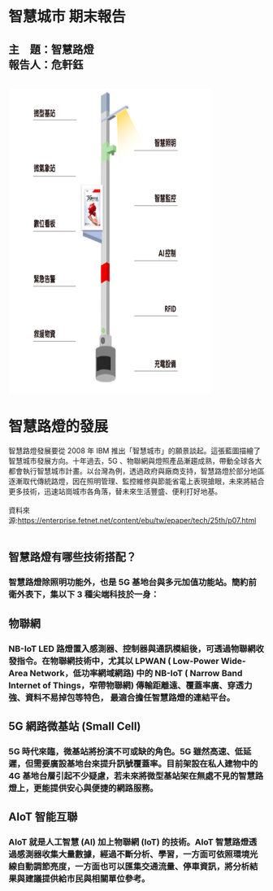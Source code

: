 # 智慧城市 期末報告
## 主　題：智慧路燈<br>報告人：危軒鈺<br>
<br>

<img src="https://github.com/Hsuanyu311/school11302/blob/main/%E6%99%BA%E6%85%A7%E8%B7%AF%E7%87%88%E5%A0%B1%E5%91%8A/image1.png" width="400" height="600">

# 智慧路燈的發展
智慧路燈發展要從 2008 年 IBM 推出「智慧城市」的願景談起。這張藍圖描繪了智慧城市發展方向。十年過去，5G 、物聯網與燈照產品漸趨成熟，帶動全球各大都會執行智慧城市計畫。以台灣為例，透過政府與廠商支持，智慧路燈於部分地區逐漸取代傳統路燈，因在照明管理、監控維修與節能省電上表現搶眼，未來將結合更多技術，迅速站崗城市各角落，替未來生活豐盛、便利打好地基。
<br><br>資料來源:https://enterprise.fetnet.net/content/ebu/tw/epaper/tech/25th/p07.html<br><br>

## 智慧路燈有哪些技術搭配？
### 智慧路燈除照明功能外，也是 5G 基地台與多元加值功能站。簡約前衛外表下，集以下 3 種尖端科技於一身：

## 物聯網
### NB-IoT LED 路燈置入感測器、控制器與通訊模組後，可透過物聯網收發指令。在物聯網技術中，尤其以 LPWAN ( Low-Power Wide-Area Network，低功率網域網路) 中的 NB-IoT ( Narrow Band Internet of Things，窄帶物聯網) 傳輸距離遠、覆蓋率廣、穿透力強、資料不易掉包等特色， 最適合擔任智慧路燈的連結平台。

## 5G 網路微基站 (Small Cell)
### 5G 時代來臨，微基站將扮演不可或缺的角色。5G 雖然高速、低延遲，但需要廣設基地台來提升訊號覆蓋率。目前架設在私人建物中的 4G 基地台層引起不少疑慮，若未來將微型基站架在無處不見的智慧路燈上，更能提供安心與便捷的網路服務。

## AIoT 智能互聯
### AIoT 就是人工智慧 (AI) 加上物聯網 (IoT) 的技術。AIoT 智慧路燈透過感測器收集大量數據，經過不斷分析、學習，一方面可依照環境光線自動調節亮度，一方面也可以匯集交通流量、停車資訊，將分析結果與建議提供給市民與相關單位參考。
